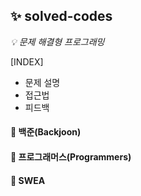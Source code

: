 ## **✨ solved-codes**
*💡 문제 해결형 프로그래밍*

[INDEX]
- 문제 설명
- 접근법
- 피드백

#### 📁 백준(Backjoon)
#### 📁 프로그래머스(Programmers)
#### 📁 SWEA 
